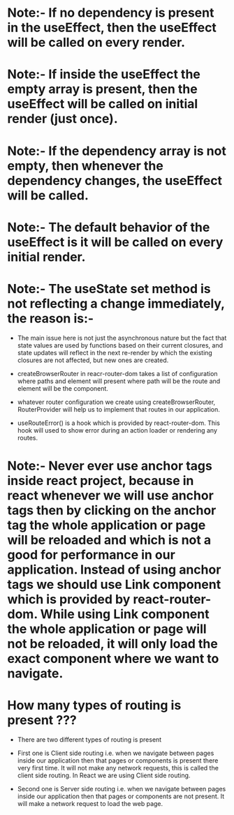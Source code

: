 # Note:- If no dependency is present in the useEffect, then the useEffect will be called on every render.
# Note:- If inside the useEffect the empty array is present, then the useEffect will be called on initial render (just once).
# Note:- If the dependency array is not empty, then whenever the dependency changes, the useEffect will be called.
# Note:- The default behavior of the useEffect is it will be called on every initial render.

# Note:- The useState set method is not reflecting a change immediately, the reason is:-
* The main issue here is not just the asynchronous nature but the fact that state values are used by functions based on their current closures, and state updates will reflect in the next re-render by which the existing closures are not affected, but new ones are created.

* createBrowserRouter in reacr-router-dom takes a list of configuration where paths and element will present where path will be the route and element will be the component.

* whatever router configuration we create using createBrowserRouter, RouterProvider will help us to implement that routes in our application.

* useRouteError() is a hook which is provided by react-router-dom. This hook will used to show error during an action loader or rendering any routes.

# Note:- Never ever use anchor tags inside react project, because in react whenever we will use anchor tags then by clicking on the anchor tag the whole application or page will be reloaded and which is not a good for performance in our application. Instead of using anchor tags we should use Link component which is provided by react-router-dom. While using Link component the whole application or page will not be reloaded, it will only load the exact component where we want to navigate.

# How many types of routing is present ???
* There are two different types of routing is present

* First one is Client side routing i.e. when we navigate between pages inside our application then that pages or components is present there very first time. It will not make any network requests, this is called the client side routing. In React we are using Client side routing.

* Second one is Server side routing i.e. when we navigate between pages inside our application then that pages or components are not present. It will make a network request to load the web page.